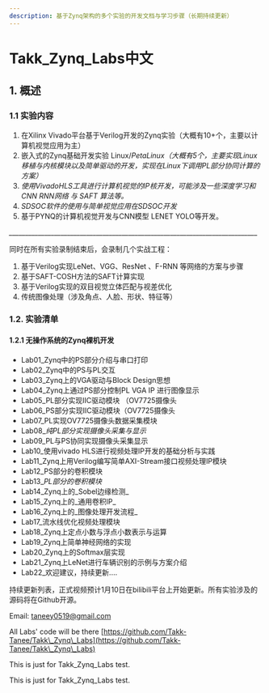 ```yaml
---
description: 基于Zynq架构的多个实验的开发文档与学习步骤（长期持续更新）
---
```


# Takk\_Zynq\_Labs中文

## 1. 概述

### 1.1 实验内容

1. 在Xilinx Vivado平台基于Verilog开发的Zynq实验（大概有10+个，主要以计算机视觉应用为主）
2. 嵌入式的Zynq基础开发实验 Linux/_PetaLinux（大概有5个，主要实现Linux移植与内核模块以及简单驱动的开发，实现在Linux下调用PL部分协同计算的方案）_
3. _使用VivadoHLS工具进行计算机视觉的IP核开发，可能涉及一些深度学习和CNN RNN网络 与 SAFT 算法等。_
4. _SDSOC软件的使用与简单视觉应用在SDSOC开发_
5. 基于PYNQ的计算机视觉开发与CNN模型 LENET YOLO等开发。



_\_\_\_\_\_\_\_\_\_\_\_\_\_\_\_\_\_\_\_\_\_\_\_\_\_\_\_\_\_\_\_\_\_\_\_\_\_\_\_\_\_\_\_\_\_\_\_\_\_\_\_\_\_\_\_\_\_\_\_\_\_\_\_\_\_\_\_\_\_\_\_\_\_\_\_\_\__

同时在所有实验录制结束后，会录制几个实战工程：

1. 基于Verilog实现LeNet、VGG、ResNet 、F-RNN 等网络的方案与步骤
2. 基于SAFT-COSH方法的SAFT计算实现
3. 基于Verilog实现的双目视觉立体匹配与视差优化
4. 传统图像处理（涉及角点、人脸、形状、特征等）

### 1.2. 实验清单

#### 1.2.1  无操作系统的Zynq裸机开发

* Lab01\_Zynq中的PS部分介绍与串口打印
* Lab02\_Zynq中的PS与PL交互
* Lab03\_Zynq上的VGA驱动与Block Design思想
* Lab04\_Zynq上通过PS部分控制PL VGA IP 进行图像显示
* Lab05\_PL部分实现IIC驱动模块 （OV7725摄像头
* Lab06\_PS部分实现IIC驱动模块（OV7725摄像头
* Lab07\_PL实现OV7725摄像头数据采集模块
* Lab08\__纯PL部分实现摄像头采集与显示_
* Lab09\_PL与PS协同实现摄像头采集显示
* Lab10\_使用vivado HLS进行视频处理IP开发的基础分析与实践
* Lab11\_Zynq上用Verilog编写简单AXI-Stream接口视频处理IP模块
* Lab12\_PS部分的卷积模块
* Lab13\__PL部分的卷积模块_
* Lab14\_Zynq上的_Sobel边缘检测_
* Lab15\_Zynq上的_通用卷积IP_
* Lab16\_Zynq上的_图像处理开发流程_
* Lab17\_流水线优化视频处理模块
* Lab18\_Zynq上定点小数与浮点小数表示与运算
* Lab19\_Zynq上简单神经网络的实现
* Lab20\_Zynq上的Softmax层实现
* Lab21\_Zynq上LeNet进行车辆识别的示例与方案介绍
* Lab22\_欢迎建议，持续更新....

持续更新列表，正式视频预计1月10日在bilibili平台上开始更新。所有实验涉及的源码将在Github开源。

Email: taneey0519@gmail.com

All Labs' code will be there  [https://github.com/Takk-Tanee/Takk\_Zynq\_Labs](https://github.com/Takk-Tanee/Takk\_Zynq\_Labs)





This is just for Takk\_Zynq\_Labs test.

This is just for Takk\_Zynq\_Labs test.
